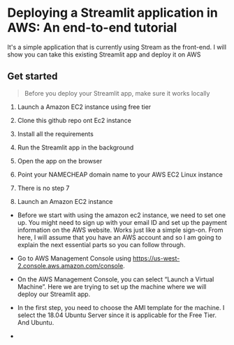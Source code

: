 # Deploying a Streamlit application in AWS: An end-to-end tutorial

It's a simple application that is currently using Stream as the front-end. I will show you can take this existing Streamlit app and deploy it on AWS 

## Get started

> Before you deploy your Streamlit app, make sure it works locally

1. Launch a Amazon EC2 instance using free tier

2. Clone this github repo ont Ec2 instance

3. Install all the requirements

4. Run the Streamlit app in the background

5. Open the app on the browser

6. Point your NAMECHEAP domain name to your AWS EC2 Linux instance

7. There is no step 7

1. Launch an Amazon EC2 instance

- Before we start with using the amazon ec2 instance, we need to set one up. You might need to sign up with your email ID and set up the payment information on the AWS website. Works just like a simple sign-on. From here, I will assume that you have an AWS account and so I am going to explain the next essential parts so you can follow through.

- Go to AWS Management Console using https://us-west-2.console.aws.amazon.com/console.

- On the AWS Management Console, you can select “Launch a Virtual Machine”. Here we are trying to set up the machine where we will deploy our Streamlit app.

- In the first step, you need to choose the AMI template for the machine. I select the 18.04 Ubuntu Server since it is applicable for the Free Tier. And Ubuntu.

- 